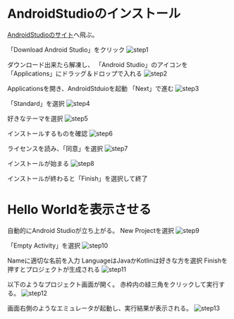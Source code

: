 # AndroidStudioのインストール

[AndroidStudioのサイト](https://developer.android.com/studio?hl=ja)へ飛ぶ。

「Download Android Studio」をクリック
![step1](img/step1.png)

ダウンロード出来たら解凍し、
「Android Studio」のアイコンを「Applications」にドラッグ＆ドロップで入れる
![step2](img/step2.png)

Applicationsを開き、AndroidStduioを起動
「Next」で進む
![step3](img/step3.png)

「Standard」を選択
![step4](img/step4.png)

好きなテーマを選択
![step5](img/step5.png)

インストールするものを確認
![step6](img/step6.png)

ライセンスを読み、「同意」を選択
![step7](img/step7.png)

インストールが始まる
![step8](img/step8.png)

インストールが終わると「Finish」を選択して終了

# Hello Worldを表示させる

自動的にAndroid Studioが立ち上がる。
New Projectを選択
![step9](img/step9.png)

「Empty Activity」を選択
![step10](img/step10.png)

Nameに適切な名前を入力
LanguageはJavaかKotlinは好きな方を選択
Finishを押すとプロジェクトが生成される
![step11](img/step11.png)

以下のようなプロジェクト画面が開く。
赤枠内の緑三角をクリックして実行する。
![step12](img/step12.png)

画面右側のようなエミュレータが起動し、実行結果が表示される。
![step13](img/step13.png)
